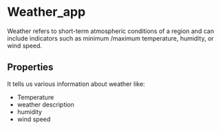 # Weather_app
Weather refers to short-term atmospheric conditions of a region and can include indicators such as minimum /maximum temperature, humidity, or wind speed.

## Properties
It tells us various information about weather like:
- Temperature
- weather description
- humidity
- wind speed

